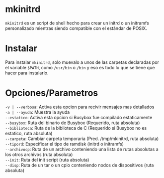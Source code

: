 # mkinitrd
`mkinitrd` es un script de shell hecho para crear un initrd o un initramfs personalizado mientras siendo compatible con el estándar de POSIX.
# Instalar
Para instalar `mkinitrd`, solo muevalo a unos de las carpetas declaradas por el variable `$PATH`, como `/usr/bin` o `/bin` y eso es todo lo que se tiene que hacer para instalarlo.
# Opciones/Parametros
`-v | --verbosa`: Activa esta opcion para recivir mensajes mas detallados<br />
`-a | --ayuda`: Muestra la ayuda<br />
`--estatico`: Activa esta opcion si Busybox fue compilado estaticamente<br />
`--busybox`: Ruta del binario de Busybox (Requerido, ruta absoluta)<br />
`--biblioteca`: Ruta de la biblioteca de C (Requerido si Busybox no es estatico, ruta absoluta)<br />
`--carpeta`: Cambiar carpeta temporaria (Pred. /tmp/mkinitrd, ruta absoluta)<br />
`--tipord`: Especificar el tipo de ramdisk (initrd o initramfs)<br />
`--archivocp`: Ruta de un archivo conteniendo una lista de rutas absolutas a los otros archivos (ruta absoluta)<br />
`--init`: Ruta del init script (ruta absoluta)<br />
`--disp`: Ruta de un tar o un cpio conteniendo nodos de dispositivos (ruta absoluta)<br />
